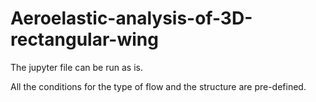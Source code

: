 # Aeroelastic-analysis-of-3D-rectangular-wing

The jupyter file can be run as is.

All the conditions for the type of flow and the structure are pre-defined.
